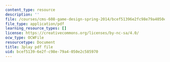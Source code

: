 ```yaml
---
content_type: resource
description: ''
file: /courses/cms-608-game-design-spring-2014/bcef51396e2fc98e79a4050e2c585970_1506662.pdf
file_type: application/pdf
learning_resource_types: []
license: https://creativecommons.org/licenses/by-nc-sa/4.0/
ocw_type: OCWFile
resourcetype: Document
title: 3play pdf file
uid: bcef5139-6e2f-c98e-79a4-050e2c585970
---
```

